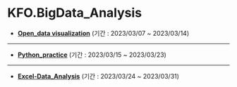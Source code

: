 # KFO.BigData_Analysis

* <b>[Open_data visualization](https://github.com/Sehun-github/KFO.BigData_Analysis/tree/main/Python_basic)</b> (기간 : 2023/03/07 ~ 2023/03/14)

----------------------------------------------------

* <b>[Python_practice](https://github.com/Sehun-github/KFO.BigData_Analysis/tree/main/Python_basic)</b> (기간 : 2023/03/15 ~ 2023/03/23)
----------------------------------------------------

* <b>[Excel-Data_Analysis](https://github.com/Sehun-github/KFO.BigData_Analysis/tree/main/Excel)</b> (기간 : 2023/03/24 ~ 2023/03/31)
